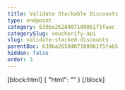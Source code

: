 ```yaml
---
title: Validate Stackable Discounts
type: endpoint
category: 639ba2628407100061f5faac
categorySlug: voucherify-api
slug: validate-stacked-discounts
parentDoc: 639ba2658407100061f5fab5
hidden: false
order: 3
---
```

[block:html]
{
  "html": "<style>\n[title=\"Toggle library\"] { \n  display: none; }\n.LanguagePicker-divider { \n  display: none; }\n.Playground-section3VTXuaYZivJK > .APISectionHeader3LN_-QIR0m7x {\n  display: none; }\n.LanguagePicker-languages1qVVo_v6AlP9 {\n  display: none; }\n</style>"
}
[/block]
